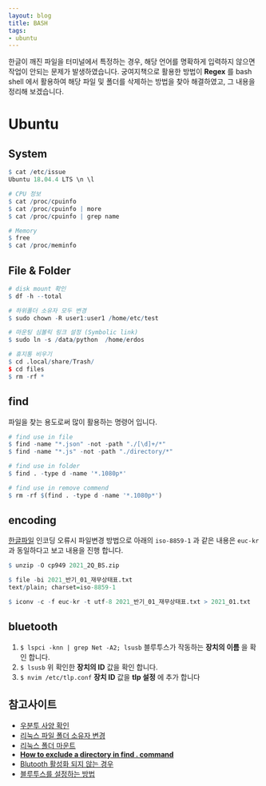 ```yaml
---
layout: blog
title: BASH
tags:
- ubuntu
---
```


한글이 깨진 파일을 터미널에서 특정하는 경우, 해당 언어를 명확하게 입력하지 않으면 작업이 안되는 문제가 발생하였습니다. 궁여지책으로 활용한 방법이 **Regex** 를 bash shell 에서 활용하여 해당 파일 및 폴더를 삭제하는 방법을 찾아 해결하였고, 그 내용을 정리해 보겠습니다.

# Ubuntu

## System

```r
$ cat /etc/issue
Ubuntu 18.04.4 LTS \n \l

# CPU 정보
$ cat /proc/cpuinfo
$ cat /proc/cpuinfo | more
$ cat /proc/cpuinfo | grep name

# Memory
$ free
$ cat /proc/meminfo
```

## File & Folder

```r
# disk mount 확인
$ df -h --total

# 하위폴더 소유자 모두 변경
$ sudo chown -R user1:user1 /home/etc/test

# 마운팅 심볼릭 링크 설정 (Symbolic link)
$ sudo ln -s /data/python  /home/erdos

# 휴지통 비우기
$ cd .local/share/Trash/
$ cd files
$ rm -rf *
```

## find

파일을 찾는 용도로써 많이 활용하는 명령어 입니다.

```r
# find use in file
$ find -name "*.json" -not -path "./[\d]+/*"
$ find -name "*.js" -not -path "./directory/*"

# find use in folder
$ find . -type d -name '*.1080p*'

# find use in remove commend
$ rm -rf $(find . -type d -name '*.1080p*')
```

## encoding

[한글파일](https://8millimeters.tistory.com/11) 인코딩 오류시 파일변경 방법으로 아래의 `iso-8859-1` 과 같은 내용은 `euc-kr` 과 동일하다고 보고 내용을 진행 합니다.

```r
$ unzip -O cp949 2021_2Q_BS.zip

$ file -bi 2021_반기_01_재무상태표.txt
text/plain; charset=iso-8859-1

$ iconv -c -f euc-kr -t utf-8 2021_반기_01_재무상태표.txt > 2021_01.txt
```

## bluetooth

1. `$ lspci -knn | grep Net -A2; lsusb` 블루투스가 작동하는 **장치의 이름** 을 확인 합니다.
2. `$ lsusb` 위 확인한 **장치의 ID** 값을 확인 합니다.
3. `$ nvim /etc/tlp.conf` **장치 ID** 값을 **tlp 설정** 에 추가 합니다


## 참고사이트
- [우분투 사양 확인](https://cornbro.tistory.com/10)
- [리눅스 파일 폴더 소유자 변경](https://itworld.gmax8.com/24?category=841166)
- [리눅스 폴더 마운트](https://complicated0idea.tistory.com/78)
- **[How to exclude a directory in find . command](https://stackoverflow.com/questions/4210042/how-to-exclude-a-directory-in-find-command)**
- [Blutooth 활성화 되지 않는 경우](https://medium.com/@jjeaby/ubuntu-%EC%97%90%EC%84%9C-blutooth-%EC%9E%A5%EC%B9%98%EA%B0%80-on-%EC%9C%BC%EB%A1%9C-%ED%99%9C%EC%84%B1%ED%99%94-%EB%90%98%EC%A7%80-%EC%95%8A%EB%8A%94-%EA%B2%BD%EC%9A%B0-6d5d2c8a7380)
- [블루투스를 설정하는 방법](https://www.it-swarm.dev/ko/wireless/%EC%9A%B0%EB%B6%84%ED%88%AC-1804%EC%97%90%EC%84%9C-%EB%B8%94%EB%A3%A8%ED%88%AC%EC%8A%A4%EB%A5%BC-%EC%84%A4%EC%A0%95%ED%95%98%EB%8A%94-%EB%B0%A9%EB%B2%95/998290223/)